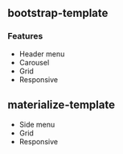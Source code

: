 ## bootstrap-template
### Features
- Header menu
- Carousel
- Grid
- Responsive

## materialize-template
- Side menu
- Grid
- Responsive